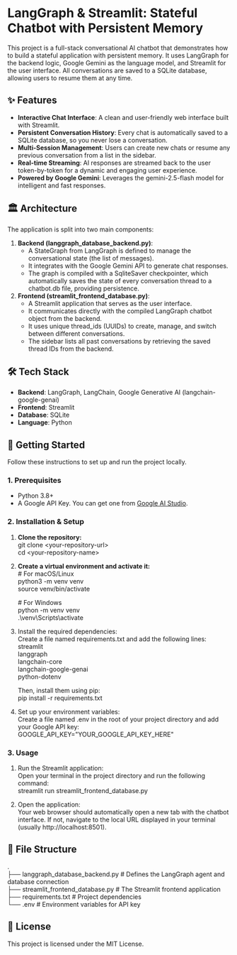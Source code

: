 # **LangGraph & Streamlit: Stateful Chatbot with Persistent Memory**

This project is a full-stack conversational AI chatbot that demonstrates how to build a stateful application with persistent memory. It uses LangGraph for the backend logic, Google Gemini as the language model, and Streamlit for the user interface. All conversations are saved to a SQLite database, allowing users to resume them at any time.

## **✨ Features**

* **Interactive Chat Interface**: A clean and user-friendly web interface built with Streamlit.  
* **Persistent Conversation History**: Every chat is automatically saved to a SQLite database, so you never lose a conversation.  
* **Multi-Session Management**: Users can create new chats or resume any previous conversation from a list in the sidebar.  
* **Real-time Streaming**: AI responses are streamed back to the user token-by-token for a dynamic and engaging user experience.  
* **Powered by Google Gemini**: Leverages the gemini-2.5-flash model for intelligent and fast responses.

## **🏛️ Architecture**

The application is split into two main components:

1. **Backend (langgraph\_database\_backend.py)**:  
   * A StateGraph from LangGraph is defined to manage the conversational state (the list of messages).  
   * It integrates with the Google Gemini API to generate chat responses.  
   * The graph is compiled with a SqliteSaver checkpointer, which automatically saves the state of every conversation thread to a chatbot.db file, providing persistence.  
2. **Frontend (streamlit\_frontend\_database.py)**:  
   * A Streamlit application that serves as the user interface.  
   * It communicates directly with the compiled LangGraph chatbot object from the backend.  
   * It uses unique thread\_ids (UUIDs) to create, manage, and switch between different conversations.  
   * The sidebar lists all past conversations by retrieving the saved thread IDs from the backend.

## **🛠️ Tech Stack**

* **Backend**: LangGraph, LangChain, Google Generative AI (langchain-google-genai)  
* **Frontend**: Streamlit  
* **Database**: SQLite  
* **Language**: Python

## **🚀 Getting Started**

Follow these instructions to set up and run the project locally.

### **1\. Prerequisites**

* Python 3.8+  
* A Google API Key. You can get one from [Google AI Studio](https://aistudio.google.com/app/apikey).

### **2\. Installation & Setup**

1. **Clone the repository:**  
   git clone \<your-repository-url\>  
   cd \<your-repository-name\>

2. **Create a virtual environment and activate it:**  
   \# For macOS/Linux  
   python3 \-m venv venv  
   source venv/bin/activate

   \# For Windows  
   python \-m venv venv  
   .\\venv\\Scripts\\activate

3. Install the required dependencies:  
   Create a file named requirements.txt and add the following lines:  
   streamlit  
   langgraph  
   langchain-core  
   langchain-google-genai  
   python-dotenv

   Then, install them using pip:  
   pip install \-r requirements.txt

4. Set up your environment variables:  
   Create a file named .env in the root of your project directory and add your Google API key:  
   GOOGLE\_API\_KEY="YOUR\_GOOGLE\_API\_KEY\_HERE"

### **3\. Usage**

1. Run the Streamlit application:  
   Open your terminal in the project directory and run the following command:  
   streamlit run streamlit\_frontend\_database.py

2. Open the application:  
   Your web browser should automatically open a new tab with the chatbot interface. If not, navigate to the local URL displayed in your terminal (usually http://localhost:8501).

## **📁 File Structure**

.  
├── langgraph\_database\_backend.py   \# Defines the LangGraph agent and database connection  
├── streamlit\_frontend\_database.py  \# The Streamlit frontend application  
├── requirements.txt                \# Project dependencies  
└── .env                            \# Environment variables for API key

## **📜 License**

This project is licensed under the MIT License.